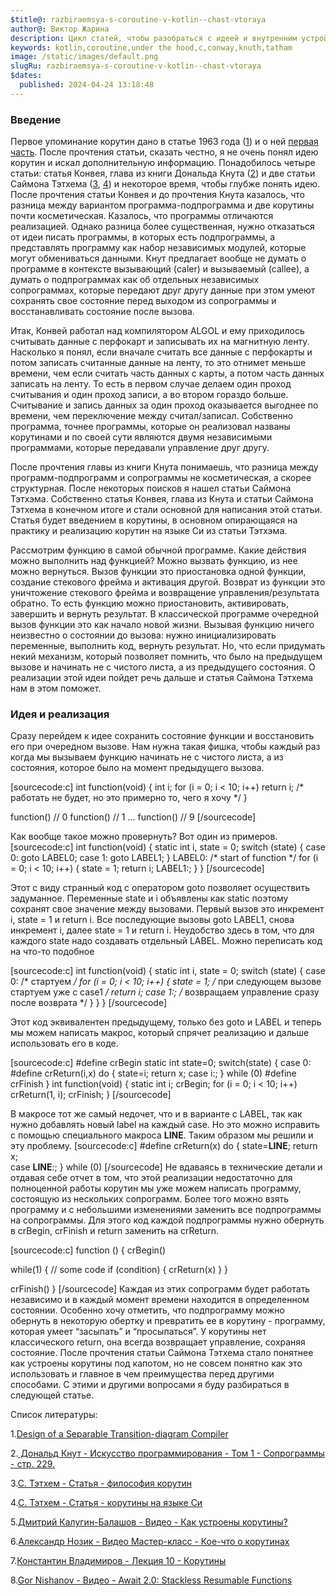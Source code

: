 ```yaml
---
$title@: razbiraemsya-s-coroutine-v-kotlin--chast-vtoraya
author@: Виктор Жарина
description: Цикл статей, чтобы разобраться с идеей и внутренним устройством coroutine в Kotlin
keywords: kotlin,coroutine,under the hood,c,conway,knuth,tatham
image: /static/images/default.png
slugRu: razbiraemsya-s-coroutine-v-kotlin--chast-vtoraya
$dates:
  published: 2024-04-24 13:18:48
---
```

<h3>Введение</h3>

Первое упоминание корутин дано в статье 1963 года (<a href="#conway-article">1</a>) и о ней <a href="https://viktor.zharina.info/posts/razbiraemsya-s-coroutine-v-kotlin-chast-pervaya/">первая часть</a>. После прочтения статьи, сказать честно, я не очень понял идею корутин и искал дополнительную информацию. Понадобилось четыре статьи: статья Конвея, глава из книги Дональда Кнута (<a href="#knuth-chapter">2</a>) и две статьи Саймона Тэтхема (<a href="#tatham-article-1">3</a>, <a href="#tatham-article-2">4</a>) и некоторое время, чтобы глубже понять идею. После прочтения статьи Конвея и до прочтения Кнута казалось, что разница между вариантом программа-подпрограмма и две корутины почти косметическая. Казалось, что программы отличаются реализацией. Однако разница более существенная, нужно отказаться от идеи писать программы, в которых есть подпрограммы, а представлять программу как набор независимых модулей, которые могут обмениваться данными. Кнут предлагает вообще не думать о программе в контексте вызывающий (caler) и вызываемый (callee), а думать о подпрограммах как об отдельных независимых сопрограммах, которые передают друг другу данные при этом умеют сохранять свое состояние перед выходом из сопрограммы и восстанавливать состояние после вызова.

Итак, Конвей работал над компилятором ALGOL и ему приходилось считывать данные с перфокарт и записывать их на магнитную ленту. Насколько я понял, если вначале считать все данные с перфокарты и потом записать считанные данные на ленту, то это отнимет меньше времени, чем если считать часть данных с карты, а потом часть данных записать на ленту. То есть в первом случае делаем один проход считывания и один проход записи, а во втором гораздо больше. Считывание и запись данных за один проход оказывается выгоднее по времени, чем переключение между считал/записал. Собственно программа, точнее программы, которые он реализовал названы корутинами и по своей сути являются двумя независимыми программами, которые передавали управление друг другу.

После прочтения главы из книги Кнута понимаешь, что разница между программ-подпрограмм и сопрограммы не косметическая, а скорее структурная. После некоторых поисков я нашел статьи Саймона Тэтхэма. Собственно статья Конвея, глава из Кнута и статьи Саймона Тэтхема в конечном итоге и стали основной для написания этой статьи. Статья будет введением в корутины, в основном опирающаяся на практику и реализацию корутин на языке Си из статьи Тэтхэма.

Рассмотрим функцию в самой обычной программе. Какие действия можно выполнить над функцией? Можно вызвать функцию, из нее можно вернуться. Вызов функции это приостановка одной функции, создание стекового фрейма и активация другой. Возврат из функции это уничтожение стекового фрейма и возвращение управления/результата обратно. То есть функцию можно приостановить, активировать, завершить и вернуть результат. В классической программе очередной вызов функции это как начало новой жизни. Вызывая функцию ничего неизвестно о состоянии до вызова: нужно инициализировать переменные, выполнить код, вернуть результат. Но, что если придумать некий механизм, который позволяет помнить, что было на предыдущем вызове и начинать не с чистого листа, а из предыдущего состояния. О реализации этой идеи пойдет речь дальше и статья Саймона Тэтхема нам в этом поможет.

<h3>Идея и реализация</h3>

Сразу перейдем к идее сохранить состояние функции и восстановить его при очередном вызове. Нам нужна такая фишка, чтобы каждый раз когда мы вызываем функцию начинать не с чистого листа, а из состояния, которое было на момент предыдущего вызова.

[sourcecode:c]
int function(void) {
    int i;
    for (i = 0; i < 10; i++)
        return i;   /* работать не будет, но это примерно то, чего я хочу */
}

function() // 0
function() // 1
…
function() // 9
[/sourcecode]

Как вообще такое можно провернуть? Вот один из примеров.
[sourcecode:c]
int function(void) {
    static int i, state = 0;
    switch (state) {
        case 0: goto LABEL0;
        case 1: goto LABEL1;
    }
    LABEL0: /* start of function */
    for (i = 0; i < 10; i++) {
        state = 1;
        return i;
        LABEL1:;
    }
}
[/sourcecode]

Этот с виду странный код с оператором goto позволяет осуществить задуманное. Переменные state и i объявлены как static поэтому сохранят свое значение между вызовами. Первый вызов это инкремент i, state = 1 и return i. Все последующие вызовы goto LABEL1, снова инкремент i, далее state = 1 и return i. Неудобство здесь в том, что для каждого state надо создавать отдельный LABEL. Можно переписать код на что-то подобное

[sourcecode:c]
int function(void) {
    static int i, state = 0;
    switch (state) {
        case 0: /* стартуем */
        for (i = 0; i < 10; i++) {
            state = 1; /*  при следующем вызове стартуем уже с case1 */
            return i;
            case 1:; /* возвращаем управление сразу после возврата */
        }
    }
}
[/sourcecode]

Этот код эквивалентен предыдущему, только без goto и LABEL и теперь мы можем написать макрос, который спрячет реализацию  и дальше использовать его в коде.

[sourcecode:c]
#define crBegin static int state=0; switch(state) { case 0:
#define crReturn(i,x) do { state=i; return x; case i:; } while (0)
#define crFinish }
int function(void) {
    static int i;
    crBegin;
    for (i = 0; i < 10; i++)
        crReturn(1, i);
    crFinish;
}
[/sourcecode]

В макросе тот же самый недочет, что и в варианте с LABEL, так как нужно добавлять новый label на каждый case. Но это можно исправить с помощью специального макроса __LINE__. Таким образом мы решили и эту проблему.
[sourcecode:c]
#define crReturn(x) do { state=__LINE__; return x; \
                         case __LINE__:; } while (0)
[/sourcecode]
Не вдаваясь в технические детали и отдавая себе отчет в том, что этой реализации недостаточно для полноценной работы корутин мы уже можем написать программу, состоящую из нескольких сопрограмм. Более того можно взять программу и с небольшими изменениями заменить все подпрограммы на сопрограммы. Для этого код каждой подпрограммы нужно обернуть в crBegin, crFinish и return заменить на crReturn.

[sourcecode:c]
function () {
   crBegin()

   while(1) {
      // some code
      if (condition) {
         crReturn(x)
      }
   }

   crFinish()
}
[/sourcecode]
Каждая из этих сопрограмм будет работать независимо и в каждый момент времени находится в определенном состоянии. Особенно хочу отметить, что подпрограмму можно обернуть в некоторую обертку и превратить ее в корутину - программу, которая умеет “засыпать” и “просыпаться”. У корутины нет классического return, она всегда возвращает управление, сохраняя состояние. После прочтения статьи Саймона Тэтхема стало понятнее как устроены корутины под капотом, но не совсем понятно как это использовать и главное в чем преимущества перед другими способами. С этими и другими вопросами я буду разбираться в следующей статье.

Список литературы:

<a id="conway-article">1.</a><a href="https://www.melconway.com/Home/pdf/compiler.pdf">Design of a Separable Transition-diagram Compiler</a>

<a id="knuth-chapter">2.</a><a href="http://www.lib.ysu.am/disciplines_bk/f0f17bee2596e0d913b92ae336317ffa.pdf"> Дональд Кнут - Искусство программирования - Том 1 - Сопрограммы - стр. 229.</a>

<a id="tatham-article-1">3.</a><a href="https://www.chiark.greenend.org.uk/~sgtatham/quasiblog/coroutines-philosophy/">С. Тэтхем - Статья - философия корутин</a>

<a id="tatham-article-2">4.</a><a href="https://www.chiark.greenend.org.uk/~sgtatham/coroutines.html">С. Тэтхем - Статья - корутины на языке Си</a>

5.<a href="https://youtu.be/vhf5lU1suL0&t=150">Дмитрий Калугин-Балашов - Видео - Как устроены корутины?</a>

6.<a href="https://www.youtube.com/watch?v=t0AERgx0lrY">Александр Нозик - Видео Мастер-класс - Кое-что о корутинах</a>

<a id="vladimirov-lection">7.</a><a href="https://master.dl.sourceforge.net/project/cpp-lects-rus/cpp-postgraduate/19-coroutines.pdf">Константин Владимиров - Лекция 10 - Корутины</a>

<a id="gor-yt">8.</a><a href="https://www.youtube.com/watch?v=KUhSjfSbINE">Gor Nishanov - Видео - Await 2.0: Stackless Resumable Functions</a>